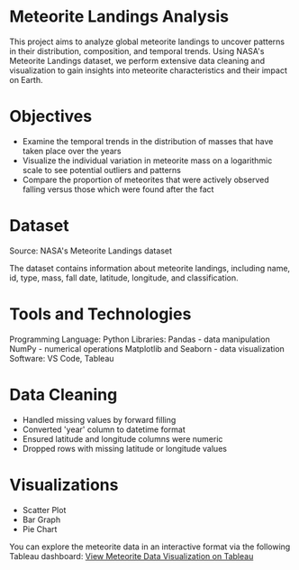 # Meteorite Landings Analysis 

This project aims to analyze global meteorite landings to uncover patterns in their distribution, composition, and temporal trends. Using NASA's Meteorite Landings dataset, we perform extensive data cleaning and visualization to gain insights into meteorite characteristics and their impact on Earth.

# Objectives
- Examine the temporal trends in the distribution of masses that have taken place over the years
- Visualize the individual variation in meteorite mass on a logarithmic scale to see potential outliers and patterns
- Compare the proportion of meteorites that were actively observed falling versus those which were found after the fact
  
# Dataset
Source: NASA's Meteorite Landings dataset

The dataset contains information about meteorite landings, including name, id, type, mass, fall date, latitude, longitude, and classification.

# Tools and Technologies
Programming Language: Python
Libraries:
Pandas - data manipulation
NumPy - numerical operations
Matplotlib and Seaborn - data visualization
Software: VS Code, Tableau


# Data Cleaning
- Handled missing values by forward filling
- Converted 'year' column to datetime format
- Ensured latitude and longitude columns were numeric
- Dropped rows with missing latitude or longitude values

# Visualizations
- Scatter Plot
- Bar Graph
- Pie Chart

You can explore the meteorite data in an interactive format via the following Tableau dashboard:
[View Meteorite Data Visualization on Tableau](https://public.tableau.com/views/MeteoriteDataVisualization/Sheet1?:language=en-US&:sid=&:redirect=auth&:display_count=n&:origin=viz_share_link)

